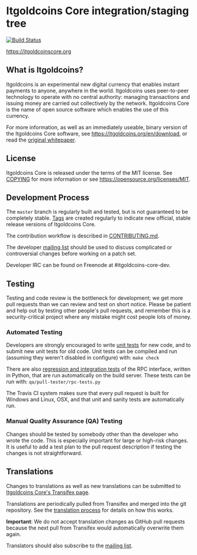Itgoldcoins Core integration/staging tree
=====================================

[![Build Status](https://travis-ci.org/itgoldcoins/itgoldcoins.svg?branch=master)](https://travis-ci.org/itgoldcoins/itgoldcoins)

https://itgoldcoinscore.org

What is Itgoldcoins?
----------------

Itgoldcoins is an experimental new digital currency that enables instant payments to
anyone, anywhere in the world. Itgoldcoins uses peer-to-peer technology to operate
with no central authority: managing transactions and issuing money are carried
out collectively by the network. Itgoldcoins Core is the name of open source
software which enables the use of this currency.

For more information, as well as an immediately useable, binary version of
the Itgoldcoins Core software, see https://itgoldcoins.org/en/download, or read the
[original whitepaper](https://itgoldcoinscore.org/itgoldcoins.pdf).

License
-------

Itgoldcoins Core is released under the terms of the MIT license. See [COPYING](COPYING) for more
information or see https://opensource.org/licenses/MIT.

Development Process
-------------------

The `master` branch is regularly built and tested, but is not guaranteed to be
completely stable. [Tags](https://github.com/itgoldcoins/itgoldcoins/tags) are created
regularly to indicate new official, stable release versions of Itgoldcoins Core.

The contribution workflow is described in [CONTRIBUTING.md](CONTRIBUTING.md).

The developer [mailing list](https://lists.linuxfoundation.org/mailman/listinfo/itgoldcoins-dev)
should be used to discuss complicated or controversial changes before working
on a patch set.

Developer IRC can be found on Freenode at #itgoldcoins-core-dev.

Testing
-------

Testing and code review is the bottleneck for development; we get more pull
requests than we can review and test on short notice. Please be patient and help out by testing
other people's pull requests, and remember this is a security-critical project where any mistake might cost people
lots of money.

### Automated Testing

Developers are strongly encouraged to write [unit tests](/doc/unit-tests.md) for new code, and to
submit new unit tests for old code. Unit tests can be compiled and run
(assuming they weren't disabled in configure) with: `make check`

There are also [regression and integration tests](/qa) of the RPC interface, written
in Python, that are run automatically on the build server.
These tests can be run with: `qa/pull-tester/rpc-tests.py`

The Travis CI system makes sure that every pull request is built for Windows
and Linux, OSX, and that unit and sanity tests are automatically run.

### Manual Quality Assurance (QA) Testing

Changes should be tested by somebody other than the developer who wrote the
code. This is especially important for large or high-risk changes. It is useful
to add a test plan to the pull request description if testing the changes is
not straightforward.

Translations
------------

Changes to translations as well as new translations can be submitted to
[Itgoldcoins Core's Transifex page](https://www.transifex.com/projects/p/itgoldcoins/).

Translations are periodically pulled from Transifex and merged into the git repository. See the
[translation process](doc/translation_process.md) for details on how this works.

**Important**: We do not accept translation changes as GitHub pull requests because the next
pull from Transifex would automatically overwrite them again.

Translators should also subscribe to the [mailing list](https://groups.google.com/forum/#!forum/itgoldcoins-translators).
